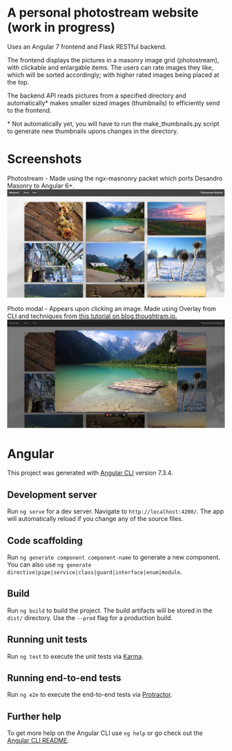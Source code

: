 # A personal photostream website (work in progress)
Uses an Angular 7 frontend and Flask RESTful backend. 

The frontend displays the pictures in a masonry image grid (photostream), with clickable and enlargable items. The users can rate images they like, which will be sorted accordingly; with higher rated images being placed at the top.

The backend API reads pictures from a specified directory and automatically\* makes smaller sized images (thumbnails) to efficiently send to the frontend.

\* Not automatically yet, you will have to run the make_thumbnails.py script to generate new thumbnails upons changes in the directory.

# Screenshots
Photostream - Made using the ngx-masnonry packet which ports Desandro Masonry to Angular 6+. 
![photostream](https://raw.githubusercontent.com/andersklint/photoview_website/master/screenshots/photostream_2019-03-17.jpg)

Photo modal - Appears upon clicking an image. Made using Overlay from CLI and techniques from [this tutorial on blog.thoughtram.io.](https://blog.thoughtram.io/angular/2017/11/20/custom-overlays-with-angulars-cdk.html)
![photo modal](https://raw.githubusercontent.com/andersklint/photoview_website/master/screenshots/photo_modal_2019-03-17.jpg)

# Angular

This project was generated with [Angular CLI](https://github.com/angular/angular-cli) version 7.3.4.

## Development server

Run `ng serve` for a dev server. Navigate to `http://localhost:4200/`. The app will automatically reload if you change any of the source files.

## Code scaffolding

Run `ng generate component component-name` to generate a new component. You can also use `ng generate directive|pipe|service|class|guard|interface|enum|module`.

## Build

Run `ng build` to build the project. The build artifacts will be stored in the `dist/` directory. Use the `--prod` flag for a production build.

## Running unit tests

Run `ng test` to execute the unit tests via [Karma](https://karma-runner.github.io).

## Running end-to-end tests

Run `ng e2e` to execute the end-to-end tests via [Protractor](http://www.protractortest.org/).

## Further help

To get more help on the Angular CLI use `ng help` or go check out the [Angular CLI README](https://github.com/angular/angular-cli/blob/master/README.md).
